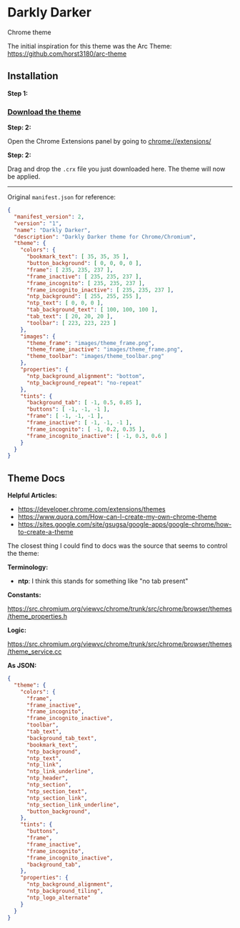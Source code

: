 # Darkly Darker

Chrome theme

The initial inspiration for this theme was the Arc Theme: https://github.com/horst3180/arc-theme

## Installation

**Step 1:**

### [Download the theme](https://github.com/iansinnott/darkly-darker-theme/raw/master/darkly_darker_chrome_theme.crx)

**Step: 2:**

Open the Chrome Extensions panel by going to [chrome://extensions/](chrome://extensions/)

**Step: 2:**

Drag and drop the `.crx` file you just downloaded here. The theme will now be applied.

---

Original `manifest.json` for reference:

```json
{
  "manifest_version": 2,
  "version": "1",
  "name": "Darkly Darker",
  "description": "Darkly Darker theme for Chrome/Chromium",
  "theme": {
    "colors": {
      "bookmark_text": [ 35, 35, 35 ],
      "button_background": [ 0, 0, 0, 0 ],
      "frame": [ 235, 235, 237 ],
      "frame_inactive": [ 235, 235, 237 ],
      "frame_incognito": [ 235, 235, 237 ],
      "frame_incognito_inactive": [ 235, 235, 237 ],
      "ntp_background": [ 255, 255, 255 ],
      "ntp_text": [ 0, 0, 0 ],
      "tab_background_text": [ 100, 100, 100 ],
      "tab_text": [ 20, 20, 20 ],
      "toolbar": [ 223, 223, 223 ]
    },
    "images": {
      "theme_frame": "images/theme_frame.png",
      "theme_frame_inactive": "images/theme_frame.png",
      "theme_toolbar": "images/theme_toolbar.png"
    },
    "properties": {
      "ntp_background_alignment": "bottom",
      "ntp_background_repeat": "no-repeat"
    },
    "tints": {
      "background_tab": [ -1, 0.5, 0.85 ],
      "buttons": [ -1, -1, -1 ],
      "frame": [ -1, -1, -1 ],
      "frame_inactive": [ -1, -1, -1 ],
      "frame_incognito": [ -1, 0.2, 0.35 ],
      "frame_incognito_inactive": [ -1, 0.3, 0.6 ]
    }
  }
}
```

## Theme Docs

**Helpful Articles:**

* https://developer.chrome.com/extensions/themes
* https://www.quora.com/How-can-I-create-my-own-chrome-theme
* https://sites.google.com/site/gsugsa/google-apps/google-chrome/how-to-create-a-theme

The closest thing I could find to docs was the source that seems to control the theme:

**Terminology:**

* **ntp**: I think this stands for something like "no tab present"

**Constants:**

https://src.chromium.org/viewvc/chrome/trunk/src/chrome/browser/themes/theme_properties.h

**Logic:**

https://src.chromium.org/viewvc/chrome/trunk/src/chrome/browser/themes/theme_service.cc

**As JSON:**

```json
{
  "theme": {
    "colors": {
      "frame",
      "frame_inactive",
      "frame_incognito",
      "frame_incognito_inactive",
      "toolbar",
      "tab_text",
      "background_tab_text",
      "bookmark_text",
      "ntp_background",
      "ntp_text",
      "ntp_link",
      "ntp_link_underline",
      "ntp_header",
      "ntp_section",
      "ntp_section_text",
      "ntp_section_link",
      "ntp_section_link_underline",
      "button_background",
    },
    "tints": {
      "buttons",
      "frame",
      "frame_inactive",
      "frame_incognito",
      "frame_incognito_inactive",
      "background_tab",
    },
    "properties": {
      "ntp_background_alignment",
      "ntp_background_tiling",
      "ntp_logo_alternate"
    }
  }
}
```
